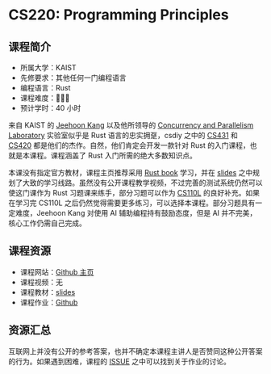 # CS220: Programming Principles

## 课程简介

- 所属大学：KAIST
- 先修要求：其他任何一门编程语言
- 编程语言：Rust
- 课程难度：🌟🌟🌟
- 预计学时：40 小时

来自 KAIST 的 [Jeehoon Kang](https://cp.kaist.ac.kr/jeehoon.kang) 以及他所领导的 [Concurrency and Parallelism Laboratory](https://cp.kaist.ac.kr/) 实验室似乎是 Rust 语言的忠实拥趸，csdiy 之中的 [CS431](https://csdiy.wiki/%E7%BC%96%E7%A8%8B%E5%85%A5%E9%97%A8/Rust/cs431/) 和 [CS420](https://csdiy.wiki/%E7%BC%96%E8%AF%91%E5%8E%9F%E7%90%86/CS420/) 都是他们的杰作。自然，他们肯定会开发一款针对 Rust 的入门课程，也就是本课程。课程涵盖了 Rust 入门所需的绝大多数知识点。

本课没有指定官方教材，课程主页推荐采用 [Rust book](https://doc.rust-lang.org/book/) 学习，并在 [slides](https://docs.google.com/presentation/d/17G3SwkE_tq0H3lTt9N0ysIbHhqDZBfHkoWD5LwwAKSo/edit#slide=id.p) 之中规划了大致的学习线路。虽然没有公开课程教学视频，不过完善的测试系统仍然可以使这门课作为 Rust 习题课来练手，部分习题可以作为 [CS110L](https://csdiy.wiki/%E7%BC%96%E7%A8%8B%E5%85%A5%E9%97%A8/Rust/CS110L/) 的良好补充。如果在学习完 CS110L 之后仍然觉得需要更多练习，可以选择本课程。部分习题具有一定难度，Jeehoon Kang 对使用 AI 辅助编程持有鼓励态度，但是 AI 并不完美，核心工作仍需自己完成。

## 课程资源

- 课程网站：[Github 主页](https://github.com/kaist-cp/cs220)
- 课程视频：无
- 课程教材：[slides](https://docs.google.com/presentation/d/17G3SwkE_tq0H3lTt9N0ysIbHhqDZBfHkoWD5LwwAKSo/edit#slide=id.p)
- 课程作业：[Github](https://github.com/kaist-cp/cs220/tree/main/src/assignments)

## 资源汇总

互联网上并没有公开的参考答案，也并不确定本课程主讲人是否赞同这种公开答案的行为。如果遇到困难，课程的 [ISSUE](https://github.com/kaist-cp/cs220/issues) 之中可以找到关于作业的讨论。
